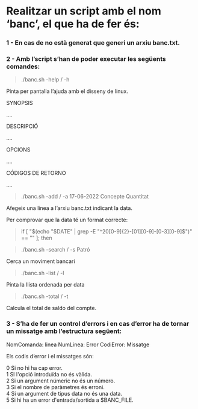 
# Realitzar un script amb el nom ‘banc’, el que ha de fer és:


### **1 - En cas de no està generat que generi un arxiu banc.txt.**


### **2 - Amb l’script s’han de poder executar les següents comandes:**

>./banc.sh -help / -h

Pinta per pantalla l’ajuda amb el disseny de linux.

SYNOPSIS

….

DESCRIPCIÓ

….

OPCIONS

….

CÓDIGOS DE RETORNO

….

>./banc.sh -add / -a 17-06-2022 Concepte Quantitat

Afegeix una linea a l’arxiu banc.txt indicant la data.

Per comprovar que la data té un format correcte:

  >if [ "$(echo "$DATE" | grep -E "^20[0-9]{2}-[01][0-9]-[0-3][0-9]$")" == "" ]; then

>./banc.sh -search / -s Patró

Cerca un moviment bancari

>./banc.sh -list / -l

Pinta la llista ordenada per data

>./banc.sh -total / -t

Calcula el total de saldo del compte.




### **3 - S’ha de fer un control d’errors i en cas d’error ha de tornar un missatge amb l’estructura següent:**


NomComanda: linea NumLinea: Error CodiError: Missatge

Els codis d’error i el missatges són:

0 Si no hi ha cap error. <br>
1 SI l'opció introduïda no és vàlida.<br>
2 Si un argument númeric no és un número.<br>
3 Si el nombre de paràmetres és erroni.<br>
4 Si un argument de tipus data no és una data.<br>
5 Si hi ha un error d'entrada/sortida a $BANC_FILE.
